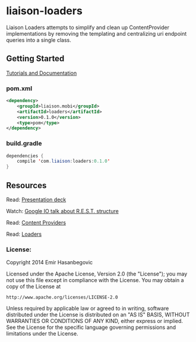 # liaison-loaders
Liaison Loaders attempts to simplify and clean up ContentProvider implementations by removing the templating and centralizing uri endpoint queries into a single class.
## Getting Started
[Tutorials and Documentation](https://github.com/EmirWeb/liasion-loaders/wiki)
### pom.xml
```xml
<dependency>
    <groupId>liaison.mobi</groupId>
    <artifactId>loaders</artifactId>
    <version>0.1.0</version>
    <type>pom</type>
</dependency>
```
### build.gradle
```java
dependencies {
    compile 'com.liaison:loaders:0.1.0'
}
```


## Resources

Read:
[Presentation deck](https://docs.google.com/a/emirweb.com/presentation/d/1WvuQp3kk8gRHLGzpbPfpwRmMyJwId3h6RNvlEaqQIZ4/edit?pli=1#slide=id.g33cc3cf42_01629)

Watch:
[Google IO talk about R.E.S.T. structure](http://tinyurl.com/restIO)

Read:
[Content Providers](http://tinyurl.com/androidproviders)

Read:
[Loaders](http://tinyurl.com/androidloaders)


### License:

Copyright 2014 Emir Hasanbegovic

Licensed under the Apache License, Version 2.0 (the "License");
you may not use this file except in compliance with the License.
You may obtain a copy of the License at

    http://www.apache.org/licenses/LICENSE-2.0

Unless required by applicable law or agreed to in writing, software
distributed under the License is distributed on an "AS IS" BASIS,
WITHOUT WARRANTIES OR CONDITIONS OF ANY KIND, either express or implied.
See the License for the specific language governing permissions and
limitations under the License.

